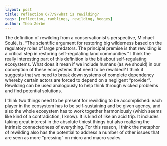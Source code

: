```yaml
---
layout: post
title: reflection 6/7/9/what is rewilding?
tags: [reflection, ramblings, rewilding, hedges]
author: Thea Zerbe
---
```

The definition of rewilding from a conservationist’s perspective, Michael Soulè, is, “The scientific argument for restoring big wilderness based on the regulatory roles of large predators. The principal premise is that rewilding is a critical step in restoring self-regulating land communities.” I think the really interesting part of this definition is the bit about self-regulating ecosystems. What does it mean if we include humans (as we should) in our conception of these ecosystems that need to be rewilded? I think it suggests that we need to break down systems of complete dependency whereby certain actors are forced to depend on a negligent “provider”. Rewilding can be used analogously to help think through wicked problems and find potential solutions.

I think two things need to be present for rewilding to be accomplished: each player in the ecosystem has to be self-sustaining and be given agency, and also the whole ecosystem has to work together harmoniously (which seems like kind of a contradiction, I know). It is kind of like an acid trip. It includes taking great interest in the absolute tiniest things but also realizing the intrinsic connectedness of everything. For this reason, I think the metaphor of rewilding also has the potential to address a number of other issues that are seen as more “pressing” on micro and macro scales.
